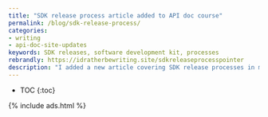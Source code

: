 ```yaml
---
title: "SDK release process article added to API doc course"
permalink: /blog/sdk-release-process/
categories:
- writing
- api-doc-site-updates
keywords: SDK releases, software development kit, processes
rebrandly: https://idratherbewriting.site/sdkreleaseprocesspointer
description: "I added a new article covering SDK release processes in my API course. Even if engineering teams distribute the SDKs, they often look to tech writers for guidance on the Readme, signoff, and other input. The process in the article describes a few callouts that you should look for before distributing SDKs and other code artifacts. You can read the article here: <a href='/learnapidoc/docapis_managing_sdk_releases.html'>Processes for managing SDK releases</a>."
---
```


* TOC
{:toc}

{% include ads.html %}
